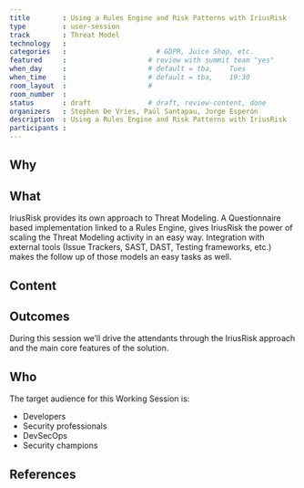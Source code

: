 ```yaml
---
title        : Using a Rules Engine and Risk Patterns with IriusRisk
type         : user-session
track        : Threat Model
technology   :
categories   :                      # GDPR, Juice Shop, etc.
featured     :                    # review with summit team "yes"
when_day     :                    # default = tba,    Tues
when_time    :                    # default = tba,    19:30
room_layout  :                    #
room_number  :
status       : draft              # draft, review-content, done
organizers   : Stephen De Vries, Paúl Santapau, Jorge Esperón
description  : Using a Rules Engine and Risk Patterns with IriusRisk
participants : 
---
```


## Why



## What

IriusRisk provides its own approach to Threat Modeling. A Questionnaire based implementation linked to a Rules Engine, gives IriusRisk the power of scaling the Threat Modeling activity in an easy way. 
Integration with external tools (Issue Trackers, SAST, DAST, Testing frameworks, etc.) makes the follow up of those models an easy tasks as well.


## Content

 
## Outcomes

During this session we’ll drive the attendants through the IriusRisk approach and the main core features of the solution. 

## Who

The target audience for this Working Session is:
 - Developers
 - Security professionals
 - DevSecOps
 - Security champions


## References



